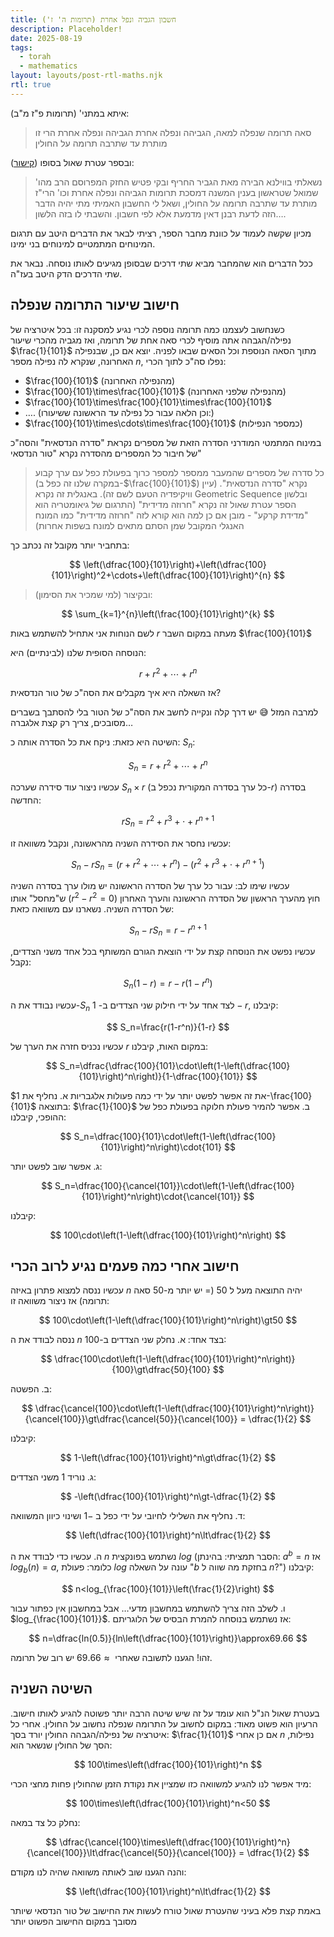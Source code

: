 ```yaml
---
title: חשבון הגביה ונפל אחרת (תרומות ה' ז')
description: Placeholder!
date: 2025-08-19
tags:
  - torah
  - mathematics
layout: layouts/post-rtl-maths.njk
rtl: true
---
```


איתא במתני' (תרומות פ"ז מ"ב):

> סאה תרומה שנפלה למאה, הגביהה ונפלה אחרת הגביהה ונפלה אחרת הרי זו מותרת עד שתרבה תרומה על החולין

ובספר עטרת שאול בסופו ([קישור](https://hebrewbooks.org/pdfpager.aspx?req=7071&pgnum=144)):

> נשאלתי בווילנא הבירה מאת הגביר החריף ובקי פטיש החזק המפרוסם הרב מהו' שמואל שטראשון בענין המשנה דמסכת תרומות הגביהה ונפלה אחרת וכו' הרי"ז מותרת עד שתרבה תרומה על החולין, ושאל לי החשבון האמיתי מתי יהיה הדבר הזה לדעת רבנן דאין מדמעת אלא לפי חשבון.
> והשבתי לו בזה הלשון….

מכיון שקשה לעמוד על כוונת מחבר הספר, רציתי לבאר את הדברים היטב עם תרגום המינוחים המתמטיים למינוחים בני ימינו.

ככל הדברים הוא שהמחבר מביא שתי דרכים שבסופן מגיעים לאותו נוסחה. נבאר את שתי הדרכים הדק היטב בעז"ה.

## חישוב שיעור התרומה שנפלה

כשנחשוב לעצמנו כמה תרומה נוספה לכרי נגיע למסקנה זו:
בכל איטרציה של נפילה/הגבהה אתה מוסיף לכרי סאה אחת של תרומה, ואז מגביה מהכרי שיעור $\frac{1}{101}$ מתוך הסאה הנוספת וכל הסאים שבאו לפניה.
יוצא אם כן, שבנפילה האחרונה, שנקרא לה נפילה מספר $n$, נפלו סה"כ לתוך הכרי:

- $\frac{100}{101}$ (מהנפילה האחרונה)
- $\frac{100}{101}\times\frac{100}{101}$ (מהנפילה שלפני האחרונה)
- $\frac{100}{101}\times\frac{100}{101}\times\frac{100}{101}$
- …. (וכן הלאה עבור כל נפילה עד הראשונה ששיעורו:)
- $\frac{100}{101}\times\cdots\times\frac{100}{101}$ (כמספר הנפילות)

במינוח המתמטי המודרני הסדרה הזאת של מספרים נקראת "סדרה הנדסאית" והסה"כ של חיבור כל המספרים מהסדרה נקרא "טור הנדסאי"

> כל סדרה של מספרים שהמעבר ממספר למספר כרוך בפעולת כפל עם ערך קבוע (במקרה שלנו זה כפל ב-$\frac{100}{101}$) נקרא "סדרה הנדסאית". (עיין וויקיפדיה הטעם לשם זה).
> באנגלית זה נקרא Geometric Sequence ובלשון הספר עטרת שאול זה נקרא "חרוזה מדידית" (התרגום של גיאומטריה הוא "מדידת קרקע" - מובן אם כן למה הוא קורא לזה "חרוזה מדידית" כמו המונח האנגלי המקובל שמן הסתם מתאים למונח בשפות אחרות)

בתחביר יותר מקובל זה נכתב כך:

$$
\left(\dfrac{100}{101}\right)+\left(\dfrac{100}{101}\right)^2+\cdots+\left(\dfrac{100}{101}\right)^{n}
$$

> ובקיצור (למי שמכיר את הסימון):

$$
\sum_{k=1}^{n}\left(\frac{100}{101}\right)^{k}
$$

לשם הנוחות אני אתחיל להשתמש באות $r$ מעתה במקום השבר $\frac{100}{101}$

הנוסחה הסופית שלנו (לבינתיים) היא:

$$
r+r^2+\cdots+r^n
$$

אז השאלה היא איך מקבלים את הסה"כ של טור הנדסאית?

למרבה המזל 😅 יש דרך קלה ונקייה לחשב את הסה"כ של הטור בלי להסתבך בשברים מסובכים, צריך רק קצת אלגברה…

השיטה היא כזאת:
ניקח את כל הסדרה אותה כ: $S_n$:

$$
S_n=r+r^2+\cdots+r^n
$$

עכשיו ניצור עוד סידרה שערכה $S_n\times{r}$ (כל ערך בסדרה המקורית נכפל ב-$r$) בסדרה החדשה:

$$
rS_n=r^2+r^3+\cdot+r^{n+1}
$$

עכשיו נחסר את הסידרה השניה מהראשונה, ונקבל משוואה זו:

$$
S_n-rS_n=\left(r+r^2+\cdots+r^n\right)-\left(r^2+r^3+\cdot+r^{n+1}\right)
$$

עכשיו שימו לב: עבור כל ערך של הסדרה הראשונה יש מולו ערך בסדרה השניה ש"מחסל" אותו ($r^2-r^2=0$) חוץ מהערך הראשון של הסדרה הראשונה והערך האחרון של הסדרה השניה. נשארנו עם משוואה כזאת:

$$
S_n-rS_n=r-r^{n+1}
$$

עכשיו נפשט את הנוסחה קצת על ידי הוצאת הגורם המשותף בכל אחד משני הצדדים, נקבל:

$$
S_n(1-r)=r-r(1-r^n)
$$

עכשיו נבודד את ה-$S_n$ לצד אחד על ידי חילוק שני הצדדים ב- $1-r$, קיבלנו:

$$
S_n=\frac{r(1-r^n)}{1-r}
$$

עכשיו נכניס חזרה את הערך של $r$ במקום האות, קיבלנו:

$$
S_n=\dfrac{\dfrac{100}{101}\cdot\left(1-\left(\dfrac{100}{101}\right)^n\right)}{1-\dfrac{100}{101}}
$$

את זה אפשר לפשט יותר על ידי כמה פעולות אלגבריות
א. נחליף את $1-\frac{100}{101}$ בתוצאה: $\frac{1}{100}$
ב. אפשר להמיר פעולת חלוקה בפעולת כפל של ההופכי, קיבלנו:

$$
S_n=\dfrac{100}{101}\cdot\left(1-\left(\dfrac{100}{101}\right)^n\right)\cdot{101}
$$

ג. אפשר שוב לפשט יותר:

$$
S_n=\dfrac{100}{\cancel{101}}\cdot\left(1-\left(\dfrac{100}{101}\right)^n\right)\cdot{\cancel{101}}
$$

קיבלנו:

$$
100\cdot\left(1-\left(\dfrac{100}{101}\right)^n\right)
$$

## חישוב אחרי כמה פעמים נגיע לרוב הכרי

עכשיו ננסה למצוא פתרון באיזה $n$ יהיה התוצאה מעל ל $50$ (= יש יותר מ-50 סאה תרומה)
אז ניצור משוואה זו:

$$
100\cdot\left(1-\left(\dfrac{100}{101}\right)^n\right)\gt50
$$

ננסה לבודד את ה $n$ בצד אחד:
א. נחלק שני הצדדים ב-100:

$$
\dfrac{100\cdot\left(1-\left(\dfrac{100}{101}\right)^n\right)}{100}\gt\dfrac{50}{100}
$$

ב. הפשטה:

$$
\dfrac{\cancel{100}\cdot\left(1-\left(\dfrac{100}{101}\right)^n\right)}{\cancel{100}}\gt\dfrac{\cancel{50}}{\cancel{100}} = \dfrac{1}{2}
$$

קיבלנו:

$$
1-\left(\dfrac{100}{101}\right)^n\gt\dfrac{1}{2}
$$

ג. נוריד $1$ משני הצדדים:

$$
-\left(\dfrac{100}{101}\right)^n\gt-\dfrac{1}{2}
$$

ד. נחליף את השלילי לחיובי על ידי כפל ב $-1$ ושינוי כיוון המשוואה:

$$
\left(\dfrac{100}{101}\right)^n\lt\dfrac{1}{2}
$$

ה. עכשיו כדי לבודד את ה $n$ נשתמש בפונקצית $log$ (הסבר תמציתי: בהינתן: $a^b=n$ אז $log_b(n)=a$, כלומר: פעולת $log$ עונה על השאלה "$b$ בחזקת מה שווה ל $n$?")
קיבלנו:

$$
n<log_{\frac{100}{101}}\left(\frac{1}{2}\right)
$$

ו. לשלב הזה צריך להשתמש במחשבון מדעי… אבל במחשבון אין כפתור עבור $log_{\frac{100}{101}}$. אז נשתמש בנוסחה להמרת הבסיס של הלוגריתם:

$$
n=\dfrac{ln(0.5)}{ln\left(\dfrac{100}{101}\right)}\approx69.66
$$

זהו! הגענו לתשובה שאחרי $\approx69.66$ יש רוב של תרומה.

## השיטה השניה

בעטרת שאול הנ"ל הוא עומד על זה שיש שיטה הרבה יותר פשוטה להגיע לאותו חישוב.
הרעיון הוא פשוט מאוד: במקום לחשוב על התרומה שנפלה נחשוב על החולין.
אחרי כל איטרציה של נפילה/הגבהה החולין יורד בסך: $\frac{1}{101}$
אם כן אחרי $n$ נפילות, הסך של החולין שנשאר הוא:

$$
100\times\left(\dfrac{100}{101}\right)^n
$$

מיד אפשר לנו להגיע למשוואה כזו שמציין את נקודת הזמן שהחולין פחות מחצי הכרי:

$$
100\times\left(\dfrac{100}{101}\right)^n<50
$$

נחלק כל צד במאה:

$$
\dfrac{\cancel{100}\times\left(\dfrac{100}{101}\right)^n}{\cancel{100}}\lt\dfrac{\cancel{50}}{\cancel{100}} = \dfrac{1}{2}
$$

והנה הגענו שוב לאותה משוואה שהיה לנו מקודם:

$$
\left(\dfrac{100}{101}\right)^n\lt\dfrac{1}{2}
$$

באמת קצת פלא בעיני שהעטרת שאול טורח לעשות את החישוב של טור הנדסאי שיותר מסובך במקום החישוב הפשוט יותר
